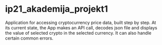 # ip21_akademija_projekt1

Application for accessing cryptocurrency price data, built step by step.
At its current state, the App makes an API call, decodes json file and displays the value of selected crypto in the selected currency.
It can also handle certain common errors.





